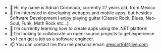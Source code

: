 - 👋 Hi, my name is Adrian Coronado, currently 27 years old, from Mexico
- 👀 I’m interested in developing webapps and mobile apps, but besides Software Development I enjoy playing guitar (Classic Rock, Blues, Neo-Soul, Funk, Math Rock etc...)
- 🌱 I’m currently learning how to create apps using the .NET platform
- 💞️ I’m looking to collaborate on open-source projects to get experience so I can get a job as a software engineer.
- 📫 You can contact me thru me persona email: alexcor94@live.com

<!---
AACT94/AACT94 is a ✨ special ✨ repository because its `README.md` (this file) appears on your GitHub profile.
You can click the Preview link to take a look at your changes.
--->
